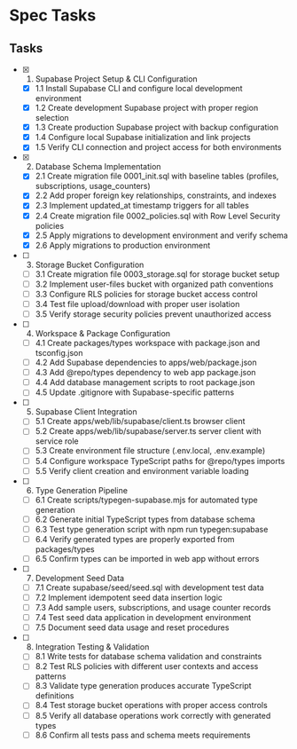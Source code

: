 # Spec Tasks

## Tasks

- [x] 1. Supabase Project Setup & CLI Configuration
  - [x] 1.1 Install Supabase CLI and configure local development environment
  - [x] 1.2 Create development Supabase project with proper region selection
  - [x] 1.3 Create production Supabase project with backup configuration
  - [x] 1.4 Configure local Supabase initialization and link projects
  - [x] 1.5 Verify CLI connection and project access for both environments

- [x] 2. Database Schema Implementation
  - [x] 2.1 Create migration file 0001_init.sql with baseline tables (profiles, subscriptions,
        usage_counters)
  - [x] 2.2 Add proper foreign key relationships, constraints, and indexes
  - [x] 2.3 Implement updated_at timestamp triggers for all tables
  - [x] 2.4 Create migration file 0002_policies.sql with Row Level Security policies
  - [x] 2.5 Apply migrations to development environment and verify schema
  - [x] 2.6 Apply migrations to production environment

- [ ] 3. Storage Bucket Configuration
  - [ ] 3.1 Create migration file 0003_storage.sql for storage bucket setup
  - [ ] 3.2 Implement user-files bucket with organized path conventions
  - [ ] 3.3 Configure RLS policies for storage bucket access control
  - [ ] 3.4 Test file upload/download with proper user isolation
  - [ ] 3.5 Verify storage security policies prevent unauthorized access

- [ ] 4. Workspace & Package Configuration
  - [ ] 4.1 Create packages/types workspace with package.json and tsconfig.json
  - [ ] 4.2 Add Supabase dependencies to apps/web/package.json
  - [ ] 4.3 Add @repo/types dependency to web app package.json
  - [ ] 4.4 Add database management scripts to root package.json
  - [ ] 4.5 Update .gitignore with Supabase-specific patterns

- [ ] 5. Supabase Client Integration
  - [ ] 5.1 Create apps/web/lib/supabase/client.ts browser client
  - [ ] 5.2 Create apps/web/lib/supabase/server.ts server client with service role
  - [ ] 5.3 Create environment file structure (.env.local, .env.example)
  - [ ] 5.4 Configure workspace TypeScript paths for @repo/types imports
  - [ ] 5.5 Verify client creation and environment variable loading

- [ ] 6. Type Generation Pipeline
  - [ ] 6.1 Create scripts/typegen-supabase.mjs for automated type generation
  - [ ] 6.2 Generate initial TypeScript types from database schema
  - [ ] 6.3 Test type generation script with npm run typegen:supabase
  - [ ] 6.4 Verify generated types are properly exported from packages/types
  - [ ] 6.5 Confirm types can be imported in web app without errors

- [ ] 7. Development Seed Data
  - [ ] 7.1 Create supabase/seed/seed.sql with development test data
  - [ ] 7.2 Implement idempotent seed data insertion logic
  - [ ] 7.3 Add sample users, subscriptions, and usage counter records
  - [ ] 7.4 Test seed data application in development environment
  - [ ] 7.5 Document seed data usage and reset procedures

- [ ] 8. Integration Testing & Validation
  - [ ] 8.1 Write tests for database schema validation and constraints
  - [ ] 8.2 Test RLS policies with different user contexts and access patterns
  - [ ] 8.3 Validate type generation produces accurate TypeScript definitions
  - [ ] 8.4 Test storage bucket operations with proper access controls
  - [ ] 8.5 Verify all database operations work correctly with generated types
  - [ ] 8.6 Confirm all tests pass and schema meets requirements
